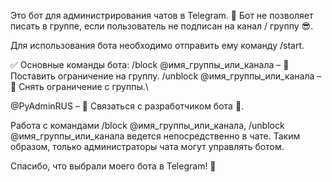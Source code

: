Это бот для администрирования чатов в Telegram. 🤖
Бот не позволяет писать в группе, если пользователь не подписан на канал / группу 😎.

Для использования бота необходимо отправить ему команду /start.

✅ Основные команды бота:
/block @имя_группы_или_канала – 🤖 Поставить ограничение на группу. /unblock @имя_группы_или_канала – 🤖 Снять ограничение с группы.\

@PyAdminRUS – 🔗 Связаться с разработчиком бота 🤖.

Работа с командами /block @имя_группы_или_канала, /unblock @имя_группы_или_канала ведется непосредственно в чате. Таким образом, только администраторы чата могут управлять ботом.

Спасибо, что выбрали моего бота в Telegram! 🙏